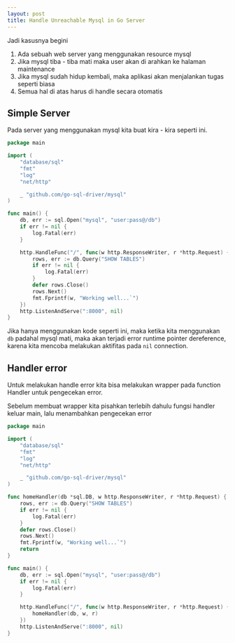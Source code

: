 ```yaml
---
layout: post
title: Handle Unreachable Mysql in Go Server
---
```

Jadi kasusnya begini

1. Ada sebuah web server yang menggunakan resource mysql
2. Jika mysql tiba - tiba mati maka user akan di arahkan ke halaman maintenance
3. Jika mysql sudah hidup kembali, maka aplikasi akan menjalankan tugas seperti biasa
4. Semua hal di atas harus di handle secara otomatis


## Simple Server
Pada server yang menggunakan mysql kita buat kira - kira seperti ini.

```go
package main

import (
	"database/sql"
	"fmt"
	"log"
	"net/http"

	_ "github.com/go-sql-driver/mysql"
)

func main() {
	db, err := sql.Open("mysql", "user:pass@/db")
	if err != nil {
		log.Fatal(err)
	}

	http.HandleFunc("/", func(w http.ResponseWriter, r *http.Request) {
		rows, err := db.Query("SHOW TABLES")
		if err != nil {
			log.Fatal(err)
		}
		defer rows.Close()
		rows.Next()
		fmt.Fprintf(w, "Working well...`")
	})
	http.ListenAndServe(":8000", nil)
}
```

Jika hanya menggunakan kode seperti ini, maka ketika kita menggunakan `db` padahal mysql mati, 
maka akan terjadi error runtime pointer dereference, karena kita mencoba melakukan aktifitas pada `nil` connection.

## Handler error 
Untuk melakukan handle error kita bisa melakukan wrapper pada function Handler untuk pengecekan error.

Sebelum membuat wrapper kita pisahkan terlebih dahulu fungsi handler keluar main, lalu menambahkan pengecekan error

```go
package main

import (
	"database/sql"
	"fmt"
	"log"
	"net/http"

	_ "github.com/go-sql-driver/mysql"
)

func homeHandler(db *sql.DB, w http.ResponseWriter, r *http.Request) {
	rows, err := db.Query("SHOW TABLES")
	if err != nil {
		log.Fatal(err)
	}
	defer rows.Close()
	rows.Next()
	fmt.Fprintf(w, "Working well...`")
	return
}

func main() {
	db, err := sql.Open("mysql", "user:pass@/db")
	if err != nil {
		log.Fatal(err)
	}

	http.HandleFunc("/", func(w http.ResponseWriter, r *http.Request) {
		homeHandler(db, w, r)
	})
	http.ListenAndServe(":8000", nil)
}
```


